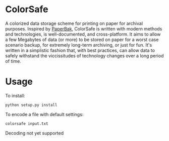 # ColorSafe

A colorized data storage scheme for printing on paper for archival purposes. Inspired by [PaperBak](https://github.com/Rupan/paperbak), ColorSafe is written with modern methods and technologies, is well-documented, and cross-platform. It aims to allow a few Megabytes of data (or more) to be stored on paper for a worst case scenario backup, for extremely long-term archiving, or just for fun. It's written in a simplistic fashion that, with best practices, can allow data to safely withstand the viccissitudes of technology changes over a long period of time.

# Usage

To install:

``python setup.py install``

To encode a file with default settings:

``colorsafe input.txt``

Decoding not yet supported
